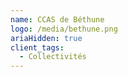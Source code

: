 ```yaml
---
name: CCAS de Béthune
logo: /media/bethune.png
ariaHidden: true
client_tags:
  - Collectivités
---
```


